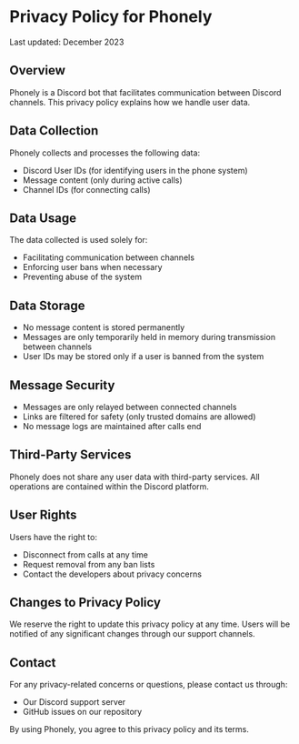# Privacy Policy for Phonely

Last updated: December 2023

## Overview
Phonely is a Discord bot that facilitates communication between Discord channels. This privacy policy explains how we handle user data.

## Data Collection
Phonely collects and processes the following data:

- Discord User IDs (for identifying users in the phone system)
- Message content (only during active calls)
- Channel IDs (for connecting calls)

## Data Usage
The data collected is used solely for:
- Facilitating communication between channels
- Enforcing user bans when necessary
- Preventing abuse of the system

## Data Storage
- No message content is stored permanently
- Messages are only temporarily held in memory during transmission between channels
- User IDs may be stored only if a user is banned from the system

## Message Security
- Messages are only relayed between connected channels
- Links are filtered for safety (only trusted domains are allowed)
- No message logs are maintained after calls end

## Third-Party Services
Phonely does not share any user data with third-party services. All operations are contained within the Discord platform.

## User Rights
Users have the right to:
- Disconnect from calls at any time
- Request removal from any ban lists
- Contact the developers about privacy concerns

## Changes to Privacy Policy
We reserve the right to update this privacy policy at any time. Users will be notified of any significant changes through our support channels.

## Contact
For any privacy-related concerns or questions, please contact us through:
- Our Discord support server
- GitHub issues on our repository

By using Phonely, you agree to this privacy policy and its terms.
